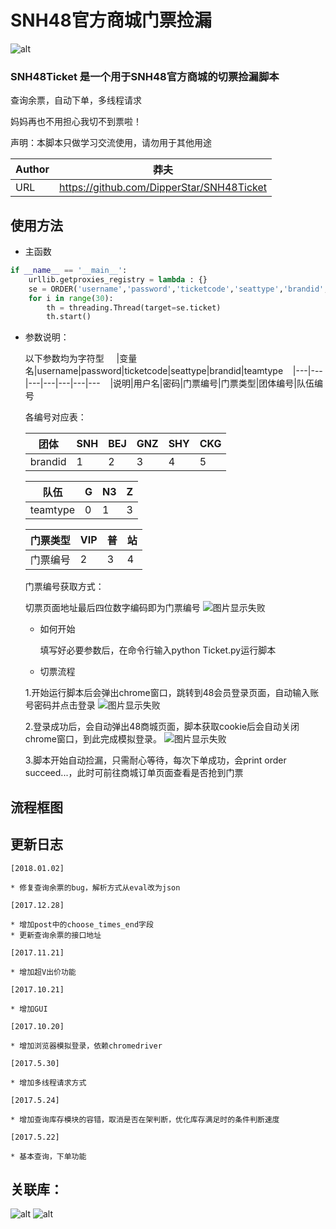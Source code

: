 # SNH48官方商城门票捡漏
![alt](https://img.shields.io/badge/Python-2.7-brightgreen.svg)

### SNH48Ticket 是一个用于SNH48官方商城的切票捡漏脚本

查询余票，自动下单，多线程请求

妈妈再也不用担心我切不到票啦！

声明：本脚本只做学习交流使用，请勿用于其他用途

|Author|莽夫|
|---|---
|URL|https://github.com/DipperStar/SNH48Ticket

## 使用方法

* 主函数
```Python
if __name__ == '__main__':
    urllib.getproxies_registry = lambda : {}
    se = ORDER('username','password','ticketcode','seattype','brandid','teamtype')
    for i in range(30):
        th = threading.Thread(target=se.ticket)
        th.start()
```
* 参数说明：

    以下参数均为字符型
    
    |变量名|username|password|ticketcode|seattype|brandid|teamtype
    |---|---|---|---|---|---|---
    |说明|用户名|密码|门票编号|门票类型|团体编号|队伍编号
    
    各编号对应表：

    |团体|SNH|BEJ|GNZ|SHY|CKG|
    |---|---|---|---|---|---
    |brandid|1|2|3|4|5

    |队伍|G|N3|Z|
    |---|---|---|---
    |teamtype|0|1|3

    |门票类型|VIP|普|站|
    |---|---|---|---
    |门票编号|2|3|4

    门票编号获取方式：

    切票页面地址最后四位数字编码即为门票编号
    ![图片显示失败](https://wx2.sinaimg.cn/mw690/853af3eegy1fn2pathyl7j20nf0ia7cm.jpg)

    * 如何开始

        填写好必要参数后，在命令行输入python Ticket.py运行脚本

    * 切票流程

    1.开始运行脚本后会弹出chrome窗口，跳转到48会员登录页面，自动输入账号密码并点击登录
    ![图片显示失败](https://wx2.sinaimg.cn/mw690/853af3eegy1fn2pathszbj20le0e3wgf.jpg)

    2.登录成功后，会自动弹出48商城页面，脚本获取cookie后会自动关闭chrome窗口，到此完成模拟登录。
    ![图片显示失败](https://wx4.sinaimg.cn/mw690/853af3eegy1fn2patmfryj210o0k71kx.jpg)

    3.脚本开始自动捡漏，只需耐心等待，每次下单成功，会print order succeed...，此时可前往商城订单页面查看是否抢到门票
## 流程框图



## 更新日志
    [2018.01.02]

    * 修复查询余票的bug，解析方式从eval改为json

    [2017.12.28]

    * 增加post中的choose_times_end字段
    * 更新查询余票的接口地址

    [2017.11.21]

    * 增加超V出价功能

    [2017.10.21]

    * 增加GUI

    [2017.10.20]

    * 增加浏览器模拟登录，依赖chromedriver

    [2017.5.30]

    * 增加多线程请求方式

    [2017.5.24] 

    * 增加查询库存模块的容错，取消是否在架判断，优化库存满足时的条件判断速度

    [2017.5.22]

    * 基本查询，下单功能

## 关联库：

![alt](https://img.shields.io/badge/requests--green.svg) ![alt](https://img.shields.io/badge/selenium--yellowgreen.svg)
